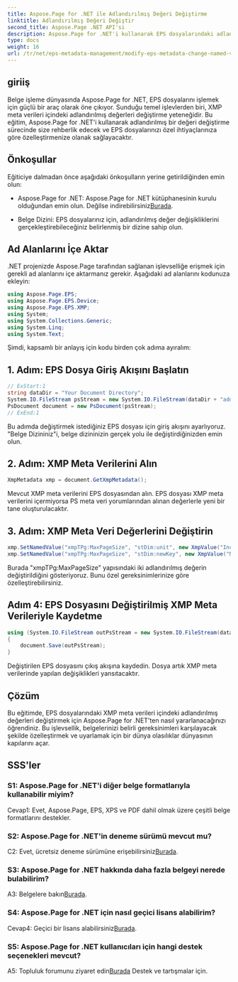 ```yaml
---
title: Aspose.Page for .NET ile Adlandırılmış Değeri Değiştirme
linktitle: Adlandırılmış Değeri Değiştir
second_title: Aspose.Page .NET API'si
description: Aspose.Page for .NET'i kullanarak EPS dosyalarındaki adlandırılmış değerleri nasıl değiştireceğinizi öğrenin. Özel belge işleme için XMP meta verilerini zahmetsizce özelleştirin.
type: docs
weight: 16
url: /tr/net/eps-metadata-management/modify-eps-metadata-change-named-value/
---
```

## giriiş

Belge işleme dünyasında Aspose.Page for .NET, EPS dosyalarını işlemek için güçlü bir araç olarak öne çıkıyor. Sunduğu temel işlevlerden biri, XMP meta verileri içindeki adlandırılmış değerleri değiştirme yeteneğidir. Bu eğitim, Aspose.Page for .NET'i kullanarak adlandırılmış bir değeri değiştirme sürecinde size rehberlik edecek ve EPS dosyalarınızı özel ihtiyaçlarınıza göre özelleştirmenize olanak sağlayacaktır.

## Önkoşullar

Eğiticiye dalmadan önce aşağıdaki önkoşulların yerine getirildiğinden emin olun:

-  Aspose.Page for .NET: Aspose.Page for .NET kütüphanesinin kurulu olduğundan emin olun. Değilse indirebilirsiniz[Burada](https://releases.aspose.com/page/net/).

- Belge Dizini: EPS dosyalarınız için, adlandırılmış değer değişikliklerini gerçekleştirebileceğiniz belirlenmiş bir dizine sahip olun.

## Ad Alanlarını İçe Aktar

.NET projenizde Aspose.Page tarafından sağlanan işlevselliğe erişmek için gerekli ad alanlarını içe aktarmanız gerekir. Aşağıdaki ad alanlarını kodunuza ekleyin:

```csharp
using Aspose.Page.EPS;
using Aspose.Page.EPS.Device;
using Aspose.Page.EPS.XMP;
using System;
using System.Collections.Generic;
using System.Linq;
using System.Text;
```

Şimdi, kapsamlı bir anlayış için kodu birden çok adıma ayıralım:

## 1. Adım: EPS Dosya Giriş Akışını Başlatın

```csharp
// ExStart:1
string dataDir = "Your Document Directory";
System.IO.FileStream psStream = new System.IO.FileStream(dataDir + "add_named_value_input.eps", System.IO.FileMode.Open, System.IO.FileAccess.Read);
PsDocument document = new PsDocument(psStream);
// ExEnd:1
```

Bu adımda değiştirmek istediğiniz EPS dosyası için giriş akışını ayarlıyoruz. "Belge Dizininiz"i, belge dizininizin gerçek yolu ile değiştirdiğinizden emin olun.

## 2. Adım: XMP Meta Verilerini Alın

```csharp
XmpMetadata xmp = document.GetXmpMetadata();
```

Mevcut XMP meta verilerini EPS dosyasından alın. EPS dosyası XMP meta verilerini içermiyorsa PS meta veri yorumlarından alınan değerlerle yeni bir tane oluşturulacaktır.

## 3. Adım: XMP Meta Veri Değerlerini Değiştirin

```csharp
xmp.SetNamedValue("xmpTPg:MaxPageSize", "stDim:unit", new XmpValue("Inches"));
xmp.SetNamedValue("xmpTPg:MaxPageSize", "stDim:newKey", new XmpValue("NewValue"));
```

Burada "xmpTPg:MaxPageSize" yapısındaki iki adlandırılmış değerin değiştirildiğini gösteriyoruz. Bunu özel gereksinimlerinize göre özelleştirebilirsiniz.

## Adım 4: EPS Dosyasını Değiştirilmiş XMP Meta Verileriyle Kaydetme

```csharp
using (System.IO.FileStream outPsStream = new System.IO.FileStream(dataDir + "change_named_value_output.eps", System.IO.FileMode.Create, System.IO.FileAccess.Write))
{
    document.Save(outPsStream);
}
```

Değiştirilen EPS dosyasını çıkış akışına kaydedin. Dosya artık XMP meta verilerinde yapılan değişiklikleri yansıtacaktır.

## Çözüm

Bu eğitimde, EPS dosyalarındaki XMP meta verileri içindeki adlandırılmış değerleri değiştirmek için Aspose.Page for .NET'ten nasıl yararlanacağınızı öğrendiniz. Bu işlevsellik, belgelerinizi belirli gereksinimleri karşılayacak şekilde özelleştirmek ve uyarlamak için bir dünya olasılıklar dünyasının kapılarını açar.

## SSS'ler

### S1: Aspose.Page for .NET'i diğer belge formatlarıyla kullanabilir miyim?

Cevap1: Evet, Aspose.Page, EPS, XPS ve PDF dahil olmak üzere çeşitli belge formatlarını destekler.

### S2: Aspose.Page for .NET'in deneme sürümü mevcut mu?

 C2: Evet, ücretsiz deneme sürümüne erişebilirsiniz[Burada](https://releases.aspose.com/).

### S3: Aspose.Page for .NET hakkında daha fazla belgeyi nerede bulabilirim?

 A3: Belgelere bakın[Burada](https://reference.aspose.com/page/net/).

### S4: Aspose.Page for .NET için nasıl geçici lisans alabilirim?

 Cevap4: Geçici bir lisans alabilirsiniz[Burada](https://purchase.aspose.com/temporary-license/).

### S5: Aspose.Page for .NET kullanıcıları için hangi destek seçenekleri mevcut?

 A5: Topluluk forumunu ziyaret edin[Burada](https://forum.aspose.com/c/page/39) Destek ve tartışmalar için.